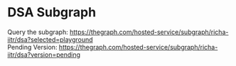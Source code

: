 # DSA Subgraph

Query the subgraph: https://thegraph.com/hosted-service/subgraph/richa-iitr/dsa?selected=playground <br>
Pending Version: https://thegraph.com/hosted-service/subgraph/richa-iitr/dsa?version=pending
